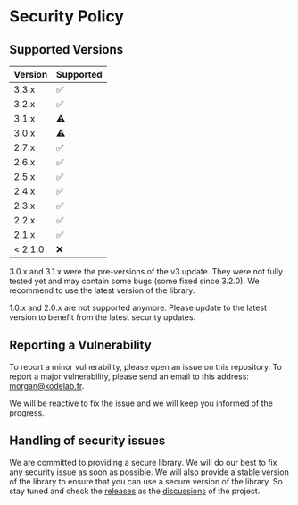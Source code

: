 # Security Policy

## Supported Versions

| Version | Supported          |
| ------- | ------------------ |
| 3.3.x   | :white_check_mark: |
| 3.2.x   | :white_check_mark: |
| 3.1.x   | :warning:          |
| 3.0.x   | :warning:          |
| 2.7.x   | :white_check_mark: |
| 2.6.x   | :white_check_mark: |
| 2.5.x   | :white_check_mark: |
| 2.4.x   | :white_check_mark: |
| 2.3.x   | :white_check_mark: |
| 2.2.x   | :white_check_mark: |
| 2.1.x   | :white_check_mark: |
| < 2.1.0 | :x:                |

3.0.x and 3.1.x were the pre-versions of the v3 update. They were not fully tested yet and may contain some bugs (some fixed since 3.2.0). We recommend to use the latest version of the library.

1.0.x and 2.0.x are not supported anymore. Please update to the latest version to benefit from the latest security updates.

## Reporting a Vulnerability

To report a minor vulnerability, please open an issue on this repository. To report a major vulnerability, please send an email to this address: <morgan@kodelab.fr>.

We will be reactive to fix the issue and we will keep you informed of the progress.

## Handling of security issues

We are committed to providing a secure library. We will do our best to fix any security issue as soon as possible. We will also provide a stable version of the library to ensure that you can use a secure version of the library. So stay tuned and check the [releases](https://github.com/MorganKryze/ConsoleAppVisuals/releases?page=1) as the [discussions](https://github.com/MorganKryze/ConsoleAppVisuals/discussions) of the project.
